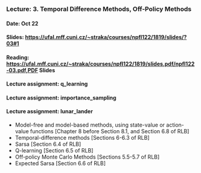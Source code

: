 ### Lecture: 3. Temporal Difference Methods, Off-Policy Methods
#### Date: Oct 22
#### Slides: https://ufal.mff.cuni.cz/~straka/courses/npfl122/1819/slides/?03#1
#### Reading: https://ufal.mff.cuni.cz/~straka/courses/npfl122/1819/slides.pdf/npfl122-03.pdf,PDF Slides
#### Lecture assignment: q_learning
#### Lecture assignment: importance_sampling
#### Lecture assignment: lunar_lander

- Model-free and model-based methods, using state-value or action-value
  functions [Chapter 8 before Section 8.1, and Section 6.8 of RLB]
- Temporal-difference methods [Sections 6-6.3 of RLB]
- Sarsa [Section 6.4 of RLB]
- Q-learning [Section 6.5 of RLB]
- Off-policy Monte Carlo Methods [Sections 5.5-5.7 of RLB]
- Expected Sarsa [Section 6.6 of RLB]
